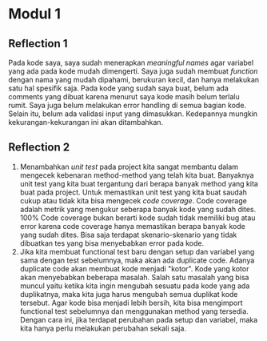 # Modul 1
## Reflection 1
Pada kode saya, saya sudah menerapkan *meaningful names* agar variabel yang ada pada kode mudah dimengerti. 
Saya juga sudah membuat _function_ dengan nama yang mudah dipahami, berukuran kecil, dan hanya melakukan satu hal
spesifik saja. Pada kode yang sudah saya buat, belum ada comments yang dibuat karena menurut saya kode masih belum terlalu rumit. 
Saya juga belum melakukan error handling di semua bagian kode. Selain itu, belum ada validasi input yang dimasukkan. 
Kedepannya mungkin kekurangan-kekurangan ini akan ditambahkan.  

## Reflection 2
1. Menambahkan _unit test_ pada project kita sangat membantu dalam mengecek kebenaran method-method yang telah kita buat. 
Banyaknya unit test yang kita buat tergantung dari berapa banyak method yang kita buat pada project. Untuk memastikan 
unit test yang kita buat saudah cukup atau tidak kita bisa mengecek _code coverage_. 
Code coverage adalah metrik yang mengukur seberapa banyak kode yang sudah dites. 
100% Code coverage bukan berarti kode sudah tidak memiliki bug atau error karena code coverage 
hanya memastikan berapa banyak kode yang sudah dites. Bisa saja terdapat skenario-skenario yang tidak dibuatkan tes yang 
bisa menyebabkan error pada kode.  
2. Jika kita membuat functional test baru dengan setup dan variabel yang sama dengan test sebelumnya, maka akan ada duplicate 
code. Adanya duplicate code akan membuat kode menjadi "kotor". Kode yang kotor akan menyebabkan beberapa masalah. Salah satu 
masalah yang bisa muncul yaitu ketika kita ingin mengubah sesuatu pada kode yang ada duplikatnya, maka kita juga harus mengubah 
semua duplikat kode tersebut. Agar kode bisa menjadi lebih bersih, kita bisa mengimport functional test sebelumnya dan menggunakan 
method yang tersedia. Dengan cara ini, jika terdapat perubahan pada setup dan variabel, maka kita hanya perlu melakukan perubahan sekali saja.